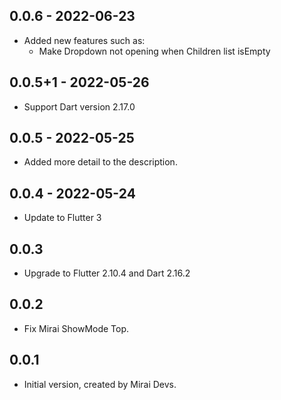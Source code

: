 ## 0.0.6 - 2022-06-23

* Added new features such as:
  - Make Dropdown not opening when Children list isEmpty

## 0.0.5+1 - 2022-05-26

* Support Dart version 2.17.0

## 0.0.5 - 2022-05-25

* Added more detail to the description.

## 0.0.4 - 2022-05-24

* Update to Flutter 3

## 0.0.3

* Upgrade to Flutter 2.10.4 and Dart 2.16.2

## 0.0.2

* Fix Mirai ShowMode Top.

## 0.0.1

* Initial version, created by Mirai Devs.
